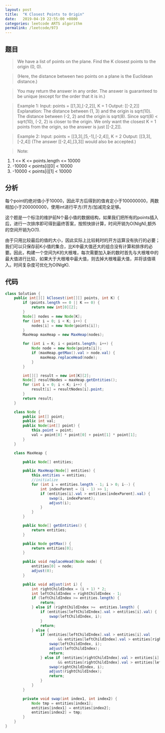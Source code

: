 ```yaml
---
layout: post
title:  "K Closest Points to Origin"
date:   2019-04-19 22:55:00 +0800
categories: leetcode ARTS algorithm
permalink: /leetcode/973
---
```


## 题目
> We have a list of points on the plane.  Find the K closest points to the origin (0, 0).

> (Here, the distance between two points on a plane is the Euclidean distance.)

> You may return the answer in any order.  The answer is guaranteed to be unique (except for the order that it is in.)

> Example 1:
Input: points = [[1,3],[-2,2]], K = 1
Output: [[-2,2]]
Explanation: 
The distance between (1, 3) and the origin is sqrt(10).
The distance between (-2, 2) and the origin is sqrt(8).
Since sqrt(8) < sqrt(10), (-2, 2) is closer to the origin.
We only want the closest K = 1 points from the origin, so the answer is just [[-2,2]].

> Example 2:
Input: points = [[3,3],[5,-1],[-2,4]], K = 2
Output: [[3,3],[-2,4]]
(The answer [[-2,4],[3,3]] would also be accepted.)

> Note:
1. 1 <= K <= points.length <= 10000
2. -10000 < points[i][0] < 10000
3. -10000 < points[i][1] < 10000

## 分析
每个point的绝对值小于10000，因此平方后得到的值肯定小于100000000，两数相加小于200000000，使用int进行平方/开方/加减完全足够。

这个题是一个标注的维护前N个最小值的数据结构，如果我们把所有的points插入后，进行一次排序即可得到最终答案，按照快排计算，时间开销为O(NlgN),额外的空间开销为O(1).

由于只用比较最后的值的大小，因此实际上比较耗时的开方运算没有执行的必要；我们可以只保存前K小值的集合，比K中最大值还大的组合没有计算和排序的必要。因此，构建一个空间为K的大根堆，每次需要加入新的数时首先与大根堆中的最大值进行比较，如果大于大根堆中最大值，则去掉大根堆最大值，并将该值填入。时间复杂度可优化为O(NlgK).

## 代码
``` java
class Solution {
    public int[][] kClosest(int[][] points, int K) {
        if (points.length == 0 || K == 0) {
            return new int[0][2];
        }
        Node[] nodes = new Node[K];
        for (int i = 0; i < K; i++) {
            nodes[i] = new Node(points[i]);
        }
        MaxHeap maxHeap = new MaxHeap(nodes);

        for (int i = K; i < points.length; i++) {
            Node node = new Node(points[i]);
            if (maxHeap.getMax().val > node.val) {
                maxHeap.replaceHead(node);
            }
        }

        int[][] result = new int[K][2];
        Node[] resultNodes = maxHeap.getEntities();
        for (int i = 0; i < K; i++) {
            result[i] = resultNodes[i].point;
        }
        return result;
    }

    class Node {
        public int[] point;
        public int val;
        public Node(int[] point) {
            this.point = point;
            val = point[0] * point[0] + point[1] * point[1];
        }
    }

    class MaxHeap {

        public Node[] entities;

        public MaxHeap(Node[] entities) {
            this.entities = entities;
            //initialize
            for (int i = entities.length - 1; i > 0; i--) {
                int indexParent = (i - 1) >> 1;
                if (entities[i].val > entities[indexParent].val) {
                    swap(i, indexParent);
                    adjust(i);
                }
            }
        }

        public Node[] getEntities() {
            return entities;
        }

        public Node getMax() {
            return entities[0];
        }

        public void replaceHead(Node node) {
            entities[0] = node;
            adjust(0);
        }

        public void adjust(int i) {
            int rightChildIndex = (i + 1) * 2;
            int leftChildIndex = rightChildIndex - 1;
            if (leftChildIndex >= entities.length) {
                return;
            } else if (rightChildIndex >=  entities.length) {
                if (entities[leftChildIndex].val > entities[i].val) {
                    swap(leftChildIndex, i);
                }
                return;
            } else {
                if (entities[leftChildIndex].val > entities[i].val
                        && entities[leftChildIndex].val > entities[rightChildIndex].val) {
                    swap(leftChildIndex, i);
                    adjust(leftChildIndex);
                    return;
                } else if (entities[rightChildIndex].val > entities[i].val
                        && entities[rightChildIndex].val > entities[leftChildIndex].val){
                    swap(rightChildIndex, i);
                    adjust(rightChildIndex);
                    return;
                }
            }
        }

        private void swap(int index1, int index2) {
            Node tmp = entities[index1];
            entities[index1] = entities[index2];
            entities[index2] = tmp;
        }
    }
}
```